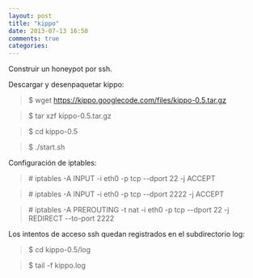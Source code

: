 ```yaml
---
layout: post
title: "kippo"
date: 2013-07-13 16:50
comments: true
categories: 
---
```

Construir un honeypot por ssh. 

Descargar y desenpaquetar kippo: 

>$ wget https://kippo.googlecode.com/files/kippo-0.5.tar.gz 

>$ tar xzf kippo-0.5.tar.gz 

>$ cd kippo-0.5 

>$ ./start.sh 

Configuración de iptables: 

>\# iptables -A INPUT -i eth0 -p tcp --dport 22 -j ACCEPT 

>\# iptables -A INPUT -i eth0 -p tcp --dport 2222 -j ACCEPT 

>\# iptables -A PREROUTING -t nat -i eth0 -p tcp --dport 22 -j REDIRECT --to-port 2222 

Los intentos de acceso ssh quedan registrados en el subdirectorio log: 

>$ cd kippo-0.5/log 

>$ tail -f kippo.log 

